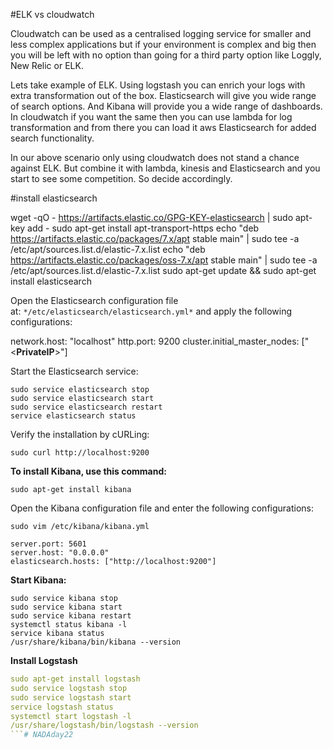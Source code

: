 #ELK vs cloudwatch

Cloudwatch can be used as a centralised logging service for smaller and less complex applications but if your environment is complex and big then you will be left with no option than going for a third party option like Loggly, New Relic or ELK.

Lets take example of ELK. Using logstash you can enrich your logs with extra transformation out of the box. Elasticsearch will give you wide range of search options. And Kibana will provide you a wide range of dashboards. In cloudwatch if you want the same then you can use lambda for log transformation and from there you can load it aws Elasticsearch for added search functionality.

In our above scenario only using cloudwatch does not stand a chance against ELK. But combine it with lambda, kinesis and Elasticsearch and you start to see some competition. So decide accordingly.


#install elasticsearch

wget -qO - https://artifacts.elastic.co/GPG-KEY-elasticsearch | sudo apt-key add -
sudo apt-get install apt-transport-https
echo "deb https://artifacts.elastic.co/packages/7.x/apt stable main" | sudo tee -a /etc/apt/sources.list.d/elastic-7.x.list
echo "deb https://artifacts.elastic.co/packages/oss-7.x/apt stable main" | sudo tee -a /etc/apt/sources.list.d/elastic-7.x.list
sudo apt-get update && sudo apt-get install elasticsearch

Open the Elasticsearch configuration file at: `*/etc/elasticsearch/elasticsearch.yml*` and apply the following configurations:

network.host: "localhost"
http.port: 9200
cluster.initial_master_nodes: ["<**PrivateIP**>"]

Start the Elasticsearch service:

```
sudo service elasticsearch stop
sudo service elasticsearch start
sudo service elasticsearch restart
service elasticsearch status
```

Verify the installation by cURLing:

```
sudo curl http://localhost:9200
```



**To install Kibana, use this command:**

```
sudo apt-get install kibana
```

Open the Kibana configuration file and enter the following configurations:

```
sudo vim /etc/kibana/kibana.yml
```

```
server.port: 5601
server.host: "0.0.0.0"
elasticsearch.hosts: ["http://localhost:9200"]
```

**Start Kibana:**

```
sudo service kibana stop
sudo service kibana start
sudo service kibana restart
systemctl status kibana -l
service kibana status
/usr/share/kibana/bin/kibana --version
```

**Install Logstash**

```yaml
sudo apt-get install logstash
sudo service logstash stop
sudo service logstash start
service logstash status
systemctl start logstash -l
/usr/share/logstash/bin/logstash --version
```#   N A D A d a y 2 2  
 